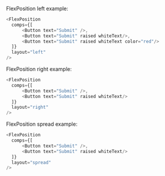 FlexPosition left example:

```js
<FlexPosition
  comps={[
      <Button text="Submit" />,
      <Button text="Submit" raised whiteText/>,
      <Button text="Submit" raised whiteText color="red"/>
  ]}
  layout="left"
/>
```


FlexPosition right example:

```js
<FlexPosition
  comps={[
      <Button text="Submit" />,
      <Button text="Submit" raised whiteText/>
  ]}
  layout="right"
/>
```

FlexPosition spread example:

```js
<FlexPosition
  comps={[
      <Button text="Submit" />,
      <Button text="Submit" raised whiteText/>
  ]}
  layout="spread"
/>
```
